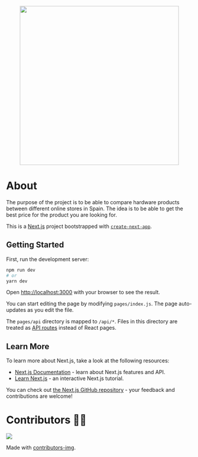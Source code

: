 <p align="center" >
  <img src="./public/logo-s.png" align="center" width="430" />
</p>

# About
The purpose of the project is to be able to compare hardware products between different online stores in Spain. The idea is to be able to get the best price for the product you are looking for.


This is a [Next.js](https://nextjs.org/) project bootstrapped with [`create-next-app`](https://github.com/vercel/next.js/tree/canary/packages/create-next-app).

## Getting Started

First, run the development server:

```bash
npm run dev
# or
yarn dev
```

Open [http://localhost:3000](http://localhost:3000) with your browser to see the result.

You can start editing the page by modifying `pages/index.js`. The page auto-updates as you edit the file.

The `pages/api` directory is mapped to `/api/*`. Files in this directory are treated as [API routes](https://nextjs.org/docs/api-routes/introduction) instead of React pages.

## Learn More

To learn more about Next.js, take a look at the following resources:

- [Next.js Documentation](https://nextjs.org/docs) - learn about Next.js features and API.
- [Learn Next.js](https://nextjs.org/learn) - an interactive Next.js tutorial.

You can check out [the Next.js GitHub repository](https://github.com/vercel/next.js/) - your feedback and contributions are welcome!

# Contributors 💪👏
<a href="https://github.com/sanchis/madhardware/graphs/contributors" >
  <img src="https://contrib.rocks/image?repo=sanchis/madhardware"  />
</a>

Made with [contributors-img](https://contrib.rocks).
